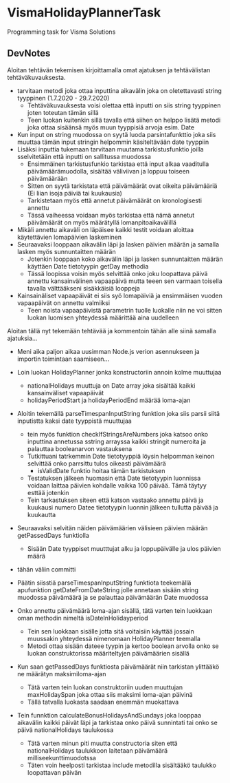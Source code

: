 # VismaHolidayPlannerTask

Programming task for Visma Solutions

## DevNotes

Aloitan tehtävän tekemisen kirjoittamalla omat ajatuksen ja tehtävälistan tehtäväkuvauksesta.

- tarvitaan metodi joka ottaa inputtina aikavälin joka on oletettavasti string tyyppinen (1.7.2020 - 29.7.2020)
  - Tehtäväkuvauksesta voisi olettaa että inputti on siis string tyyppinen joten toteutan tämän sillä
  - Teen luokan kuitenkin sillä tavalla että siihen on helppo lisätä metodi joka ottaa sisäänsä myös muun tyyppisiä arvoja esim. Date
- Kun input on string muodossa on syytä luoda parsintafunkttio joka siis muuttaa tämän input stringin helpommin käsiteltävään date tyyppiin
- Lisäksi inputtia tukemaan tarvitaan muutama tarkistusfunktio joilla sselvitetään että inputti on sallitussa muodossa
  - Ensimmäinen tarkistusfunkio tarkistaa että input alkaa vaaditulla päivämäärämuodolla, sisältää väliviivan ja loppuu toiseen päivämäärään
  - Sitten on syytä tarkistata että päivämäärät ovat oikeita päivämääriä (Ei liian isoja päiviä tai kuukausia)
  - Tarkistetaan myös että annetut päivämäärät on kronologisesti annettu
  - Tässä vaiheessa voidaan myös tarkistaa että nämä annetut päivämäärät on myös määrätyllä lomanpitoaikavälillä
- Mikäli annettu aikaväli on läpäisee kaikki testit voidaan aloittaa käytettävien lomapäivien laskeminen
- Seuraavaksi looppaan aikavälin läpi ja lasken päivien määrän ja samalla lasken myös sunnuntaitten määrän
  - Jotenkin looppaan koko aikavälin läpi ja lasken sunnuntaitten määrän käyttäen Date tietotyypin getDay methodia
  - Tässä loopissa voisin myös selvittää onko joku loopattava päivä annettu kansainvälinen vapaapäivä mutta teeen sen varmaan toisella tavalla välttääkseni sisäkkäisiä looppeja
- Kainsainäliset vapaapäivät ei siis syö lomapäiviä ja ensimmäisen vuoden vapaapäivät on annettu valmiiksi
  - Teen noista vapaapäivistä parametrin tuolle luokalle niin ne voi sitten luokan luomisen yhteydessä määrittää aina uudelleen

Aloitan tällä nyt tekemään tehtävää ja kommentoin tähän alle siinä samalla ajatuksia...

- Meni aika paljon aikaa uusimman Node.js verion asennukseen ja importin toimintaan saamiseen...

- Loin luokan HolidayPlanner jonka konstructoriin annoin kolme muuttujaa

  - nationalHolidays muuttuja on Date array joka sisältää kaikki kansainväliset vapaapäivät
  - holidayPeriodStart ja holidayPeriodEnd määrää loma-ajan

- Aloitin tekemällä parseTimespanInputString funktion joka siis parsii siitä inputistta kaksi date tyyppistä muuttujaa

  - tein myös funktion checkIfStringsAreNumbers joka katsoo onko inputtina annetussa sstring arrayssa kaikki stringit numeroita ja palauttaa booleanarvon vastauksena
  - Tutkittuani tatrkemmin Date tietotyyppiä löysin helpomman keinon selvittää onko parrsittu tulos oikeasti päivämäärä
    - isValidDate funktio hoitaa tämän tarkistuksen
  - Testatuksen jälkeen huomasin että Date tietotyypin luonnissa voidaan laittaa päivien kohdalle vaikka 100 päivää. Tämä täytyy esttää jotenkin
  - Tein tarkastuksen siteen että katson vastaako annettu päivä ja kuukausi numero Datee tietotyypin luonnin jälkeen tullutta päivää ja kuukautta

- Seuraavaksi selvitän näiden päivämäärien välisieen päivien määrän getPassedDays funktiolla

  - Sisään Date tyyppiset muutttujat alku ja loppupäivälle ja ulos päivien määrä

- tähän väliin committi

- Päätin siisstiä parseTimespanInputString funktiota teekemällä apufunktion getDateFromDateString jolle annetaan sisään string muodossa päivämäärä ja se palauttaa päivämäärän Date muodossa

- Onko annettu päivämäärä loma-ajan sisällä, tätä varten tein luokkaan oman methodin nimeltä isDateInHolidayperiod

  - Tein sen luokkaan sisälle jotta sitä voitaisiin käyttää jossain muussakin yhteydessä nimenomaan HolidayPlanner teemalla
  - Metodi ottaa sisään dateee tyypin ja kertoo boolean arvolla onko se luokan construktorissa määriteltyjen päivämäärien sisällä

- Kun saan getPassedDays funktiosta päivämäärät niin tarkistan ylittääkö ne määrätyn maksimiloma-ajan

  - Tätä varten tein luokan construktoriin uuden muuttujan maxHolidaySpan joka ottaa siis maksimi loma-ajan päivinä
  - Tällä tatvalla luokasta saadaan enemmän muokattava

- Tein funnktion calculateBonusHolidaysAndSundays joka looppaa aikavälin kaikki päivät läpi ja tarkistaa onko päivä sunnintati tai onko se päivä nationalHolidays taulukossa
  - Tätä varten minun piti muutta constructoria siten että nationalHolidays taulukkoon laitetaan päivämäärä milliseekunttimuodotssa
  - Täten voin heelposti tarkistaa include metodilla sisältääkö taulukko loopattavan päivän
